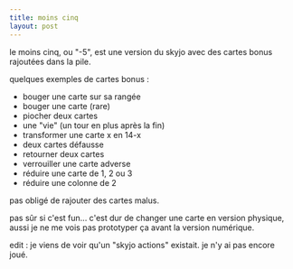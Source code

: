 ```yaml
---
title: moins cinq
layout: post
---
```


le moins cinq, ou "-5", est une version du skyjo avec des cartes bonus rajoutées dans la pile.

quelques exemples de cartes bonus :

- bouger une carte sur sa rangée
- bouger une carte (rare)
- piocher deux cartes
- une "vie" (un tour en plus après la fin)
- transformer une carte x en 14-x
- deux cartes défausse
- retourner deux cartes
- verrouiller une carte adverse
- réduire une carte de 1, 2 ou 3
- réduire une colonne de 2

pas obligé de rajouter des cartes malus.

pas sûr si c'est fun... 
c'est dur de changer une carte en version physique,
aussi je ne me vois pas prototyper ça avant la version numérique.

edit : je viens de voir qu'un "skyjo actions" existait.
je n'y ai pas encore joué.

